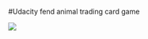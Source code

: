 #Udacity fend animal trading card game

<img src="https://raw.githubusercontent.com/kolldavi/front-end-nanodegree/fend-animal-trading-cards/master/ScreenShot.png?raw=true" />
